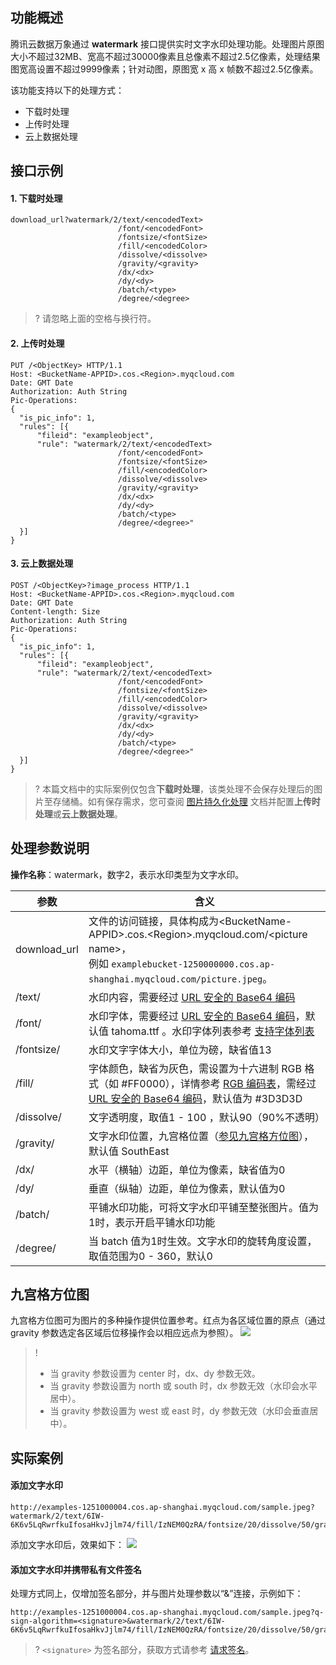 ## 功能概述
腾讯云数据万象通过 **watermark** 接口提供实时文字水印处理功能。处理图片原图大小不超过32MB、宽高不超过30000像素且总像素不超过2.5亿像素，处理结果图宽高设置不超过9999像素；针对动图，原图宽 x 高 x 帧数不超过2.5亿像素。

该功能支持以下的处理方式：

- 下载时处理
- 上传时处理
- 云上数据处理

## 接口示例

#### 1. 下载时处理

```shell
download_url?watermark/2/text/<encodedText>
                        /font/<encodedFont>
                        /fontsize/<fontSize>
                        /fill/<encodedColor>
                        /dissolve/<dissolve>
                        /gravity/<gravity>
                        /dx/<dx>
                        /dy/<dy>
                        /batch/<type>
                        /degree/<degree>
```

> ? 请忽略上面的空格与换行符。

#### 2. 上传时处理

```http
PUT /<ObjectKey> HTTP/1.1
Host: <BucketName-APPID>.cos.<Region>.myqcloud.com
Date: GMT Date
Authorization: Auth String
Pic-Operations: 
{
  "is_pic_info": 1,
  "rules": [{
      "fileid": "exampleobject",
      "rule": "watermark/2/text/<encodedText>
                        /font/<encodedFont>
                        /fontsize/<fontSize>
                        /fill/<encodedColor>
                        /dissolve/<dissolve>
                        /gravity/<gravity>
                        /dx/<dx>
                        /dy/<dy>
                        /batch/<type>
                        /degree/<degree>"
  }]
}
```

#### 3. 云上数据处理

```http
POST /<ObjectKey>?image_process HTTP/1.1
Host: <BucketName-APPID>.cos.<Region>.myqcloud.com
Date: GMT Date
Content-length: Size
Authorization: Auth String
Pic-Operations: 
{
  "is_pic_info": 1,
  "rules": [{
      "fileid": "exampleobject",
      "rule": "watermark/2/text/<encodedText>
                        /font/<encodedFont>
                        /fontsize/<fontSize>
                        /fill/<encodedColor>
                        /dissolve/<dissolve>
                        /gravity/<gravity>
                        /dx/<dx>
                        /dy/<dy>
                        /batch/<type>
                        /degree/<degree>"
  }]
}
```

>? 本篇文档中的实际案例仅包含**下载时处理**，该类处理不会保存处理后的图片至存储桶。如有保存需求，您可查阅 [图片持久化处理](https://cloud.tencent.com/document/product/460/18147) 文档并配置**上传时处理**或**云上数据处理**。


## 处理参数说明

**操作名称**：watermark，数字2，表示水印类型为文字水印。

| 参数         | 含义                                                         |
| ------------ | ------------------------------------------------------------ |
| download_url | 文件的访问链接，具体构成为&lt;BucketName-APPID>.cos.&lt;Region>.myqcloud.com/&lt;picture name>，<br>例如 `examplebucket-1250000000.cos.ap-shanghai.myqcloud.com/picture.jpeg`。 |
| /text/       | 水印内容，需要经过 [URL 安全的 Base64 编码](https://cloud.tencent.com/document/product/460/32832#.E4.BB.80.E4.B9.88.E6.98.AF-url-.E5.AE.89.E5.85.A8.E7.9A.84-base64-.E7.BC.96.E7.A0.81.EF.BC.9F)                    |
| /font/       | 水印字体，需要经过 [URL 安全的 Base64 编码](https://cloud.tencent.com/document/product/460/32832#.E4.BB.80.E4.B9.88.E6.98.AF-url-.E5.AE.89.E5.85.A8.E7.9A.84-base64-.E7.BC.96.E7.A0.81.EF.BC.9F)，默认值 tahoma.ttf 。水印字体列表参考 [支持字体列表](https://cloud.tencent.com/document/product/460/19568) |
| /fontsize/   | 水印文字字体大小，单位为磅，缺省值13                       |
| /fill/       | 字体颜色，缺省为灰色，需设置为十六进制 RGB 格式（如 #FF0000），详情参考 [RGB 编码表](https://www.rapidtables.com/web/color/RGB_Color.html)，需经过 [URL 安全的 Base64 编码](https://cloud.tencent.com/document/product/460/32832#.E4.BB.80.E4.B9.88.E6.98.AF-url-.E5.AE.89.E5.85.A8.E7.9A.84-base64-.E7.BC.96.E7.A0.81.EF.BC.9F)，默认值为 #3D3D3D |
| /dissolve/   | 文字透明度，取值1 - 100 ，默认90（90%不透明）                |
| /gravity/    | 文字水印位置，九宫格位置（[参见九宫格方位图](#1)），默认值 SouthEast |
| /dx/         | 水平（横轴）边距，单位为像素，缺省值为0                      |
| /dy/         | 垂直（纵轴）边距，单位为像素，默认值为0                      |
| /batch/      | 平铺水印功能，可将文字水印平铺至整张图片。值为1时，表示开启平铺水印功能 |
| /degree/     | 当 batch 值为1时生效。文字水印的旋转角度设置，取值范围为0 - 360，默认0              |

<span id="1"></span>
## 九宫格方位图

九宫格方位图可为图片的多种操作提供位置参考。红点为各区域位置的原点（通过 gravity 参数选定各区域后位移操作会以相应远点为参照）。
![](https://main.qcloudimg.com/raw/53a143451229b4fbdd74935afe3832d5.png)

>!
> - 当 gravity 参数设置为 center 时，dx、dy 参数无效。
> - 当 gravity 参数设置为 north 或 south 时，dx 参数无效（水印会水平居中）。
> - 当 gravity 参数设置为 west 或 east 时，dy 参数无效（水印会垂直居中）。

## 实际案例
#### 添加文字水印

```
http://examples-1251000004.cos.ap-shanghai.myqcloud.com/sample.jpeg?watermark/2/text/6IW-6K6v5LqRwrfkuIfosaHkvJjlm74/fill/IzNEM0QzRA/fontsize/20/dissolve/50/gravity/northeast/dx/20/dy/20/batch/1/degree/45
```

添加文字水印后，效果如下：
![](https://main.qcloudimg.com/raw/e2ea173afafb7b50a2a7824b9173edf2.jpeg)

#### 添加文字水印并携带私有文件签名

处理方式同上，仅增加签名部分，并与图片处理参数以“&”连接，示例如下：

```
http://examples-1251000004.cos.ap-shanghai.myqcloud.com/sample.jpeg?q-sign-algorithm=<signature>&watermark/2/text/6IW-6K6v5LqRwrfkuIfosaHkvJjlm74/fill/IzNEM0QzRA/fontsize/20/dissolve/50/gravity/northeast/dx/20/dy/20/batch/1/degree/45
```

>? `<signature>` 为签名部分，获取方式请参考 [请求签名](https://cloud.tencent.com/document/product/436/7778)。
>
